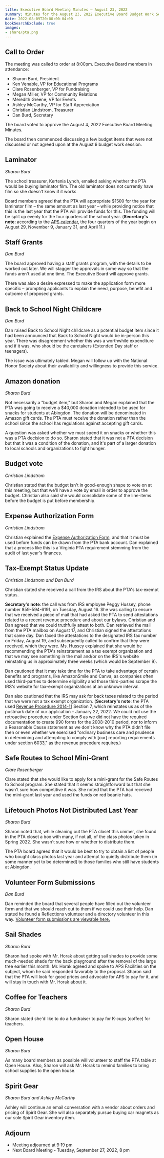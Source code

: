 ```yaml
---
title: Executive Board Meeting Minutes – August 23, 2022
summary: Minutes for the August 23, 2022 Executive Board Budget Work Session.
date: 2022-08-09T20:00:00-04:00
bookSearchExclude: true
images:
- share/pta.png
---
```


## Call to Order
The meeting was called to order at 8:00pm. Executive Board members in attendance:
- Sharon Burd, President
- Ken Venable, VP for Educational Programs
- Clare Rosenberger, VP for Fundraising
- Megan Miller, VP for Community Relations
- Meredith Greene, VP for Events
- Ashley McCarthy, VP for Staff Appreciation
- Christian Lindstrom, Treasurer
- Dan Burd, Secretary

The board voted to approve the August 4, 2022 Executive Board Meeting Minutes.

The board then commenced discussing a few budget items that were not discussed or not agreed upon at the August 9 budget work session.

## Laminator
*Sharon Burd*

The school treasurer, Kertenia Lynch, emailed asking whether the PTA would be buying laminator film. The old laminator does not currently have film so she doesn't know if it works.

Board members agreed that the PTA will appropriate $1500 for the year for laminator film – the same amount as last year – while providing notice that this is the last year that the PTA will provide funds for this. The funding will be split up evenly for the four quarters of the school year. (**Secretary's note**: according to the [APS calendar](https://www.apsva.us/wp-content/uploads/2022/01/2022-23-SCHOOL-CALENDAR-NARRATIVE.pdf), the four quarters of the year begin on August 29, November 9, January 31, and April 11.)

## Staff Grants
*Dan Burd*

The board approved having a staff grants program, with the details to be worked out later. We will stagger the approvals in some way so that the funds aren't used at one time. The Executive Board will approve grants.

There was also a desire expressed to make the application form more specific – prompting applicants to explain the need, purpose, benefit and outcome of proposed grants.

## Back to School Night Childcare
*Dan Burd*

Dan raised Back to School Night childcare as a potential budget item since it had been announced that Back to School Night would be in-person this year. There was disagreement whether this was a worthwhile expenditure and if it was, who should be the caretakers (Extended Day staff or teenagers).

The issue was ultimately tabled. Megan will follow up with the National Honor Society about their availability and willingness to provide this service.

## Amazon donation
*Sharon Burd*

Not necessarily a "budget item," but Sharon and Megan explained that the PTA was going to receive a $40,000 donation intended to be used for snacks for students at Abingdon. The donation will be denominated in Amazon gift cards. The PTA must receive the donation rather than the school since the school has regulations against accepting gift cards.

A question was asked whether we must spend it on snacks or whether this was a PTA decision to do so. Sharon stated that it was not a PTA decision but that it was a condition of the donation, and it's part of a larger donation to local schools and organizations to fight hunger.

## Budget vote
*Christian Lindstrom*

Christian stated that the budget isn't in good-enough shape to vote on at this meeting, but that we'll have a vote by email in order to approve the budget. Christian also said she would consolidate some of the line-items before the budget is put before membership.

## Expense Authorization Form
*Christian Lindstrom*

Christian explained the [Expense Authorization Form](https://docs.google.com/forms/d/e/1FAIpQLSdmaxE-YnEtz5M0omi3GEsyZsLxe3fbxUhF4sXZS074P2VHpQ/viewform), and that it must be used before funds can be drawn from the PTA bank account. Dan explained that a process like this is a Virginia PTA requirement stemming from the audit of last year's finances.

## Tax-Exempt Status Update
*Christian Lindstrom and Dan Burd*

Christian stated she received a call from the IRS about the PTA's tax-exempt status.

**Secretary's note**: the call was from IRS employee Peggy Hussey, phone number 859-594-6191, on Tuesday, August 16. She was calling to ensure that we received a piece of mail that had asked the PTA to send attestations related to a recent revenue procedure and about our bylaws. Christian and Dan agreed that we could truthfully attest to both. Dan retrieved the mail from the PTA mailbox on August 17, and Christian signed the attestations that same day. Dan faxed the attestations to the designated IRS fax number on Friday, August 19, and subsequently called to confirm that they were received, which they were. Ms. Hussey explained that she would be recommending the PTA's reinstatement as a tax exempt organization and that we may see something in the mail and/or on the IRS's website reinstating us in approximately three weeks (which would be September 9).

Dan cautioned that it may take time for the PTA to take advantage of certain benefits and programs, like AmazonSmile and Canva, as companies often used third-parties to determine eligibility and those third-parties scrape the IRS's website for tax-exempt organizations at an unknown interval.

Dan also cautioned that the IRS may ask for back taxes related to the period that we were not a tax exempt organization. (**Secretary's note**: the PTA used [Revenue Procedure 2014-11](https://www.irs.gov/pub/irs-drop/rp-14-11.pdf) Section 7, which reinstates us as of the postmark date of our application – January 22, 2022. We could not use the retroactive procedure under Section 6 as we did not have the required documentation to create 990 forms for the 2008-2010 period, nor to inform a Reasonable Cause statement as we don't know why the PTA didn't file then or even whether we exercised "ordinary business care and prudence in determining and attempting to comply with [our] reporting requirements under section 6033," as the revenue procedure requires.)

## Safe Routes to School Mini-Grant
*Clare Rosenberger*

Clare stated that she would like to apply for a mini-grant for the Safe Routes to School program. She stated that it seems straightforward but that she wasn't sure how competitive it was. She noted that the PTA had received the mini-grant last year and used the funds on red beanie hats.

## Lifetouch Photos Not Distributed Last Year
*Sharon Burd*

Sharon noted that, while cleaning out the PTA closet this ummer, she found in the PTA closet a box with many, if not all, of the class photos taken in Spring 2022. She wasn't sure how or whether to distribute them.

The PTA board agreed that it would be best to try to obtain a list of people who bought class photos last year and attempt to quietly distribute them (in some manner yet to be determined) to those families who still have students at Abingdon.

## Volunteer Form Submissions
*Dan Burd*

Dan reminded the board that several people have filled out the volunteer form and that we should reach out to them if we could use their help. Dan stated he found a Reflections volunteer and a directory volunteer in this way. [Volunteer form submissions are viewable here.](https://docs.google.com/spreadsheets/d/1JoCuzG1w8KfeTtAXAAksfECotXyADt9CaBysqmTRt9Y/edit)

## Sail Shades
*Sharon Burd*

Sharon had spoke with Mr. Horak about getting sail shades to provide some much-needed shade for the back playground after the removal of the large tree earlier this month. Mr. Horak agreed and spoke to APS Facilities on the subject, whom he said responded favorably to the proposal. Sharon said that the PTA will look for good prices and advocate for APS to pay for it, and will stay in touch with Mr. Horak about it.

## Coffee for Teachers
*Sharon Burd*

Sharon stated she'd like to do a fundraiser to pay for K-cups (coffee) for teachers.

## Open House
*Sharon Burd*

As many board members as possible will volunteer to staff the PTA table at Open House. Also, Sharon will ask Mr. Horak to remind families to bring school supplies to the open house.

## Spirit Gear
*Sharon Burd and Ashley McCarthy*

Ashley will continue an email conversation with a vendor about orders and pricing of Spirit Gear. She will also separately pursue buying car magnets as our sole Spirit Gear inventory item.

## Adjourn

- Meeting adjourned at 9:19 pm
- Next Board Meeting - Tuesday, September 27, 2022, 8 pm